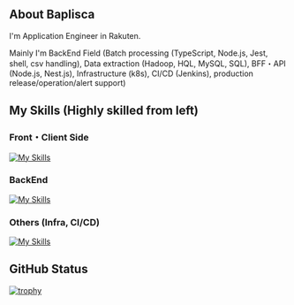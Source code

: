 ## About Baplisca
I'm Application Engineer in Rakuten.

Mainly I'm BackEnd Field (Batch processing (TypeScript, Node.js, Jest, shell, csv handling), Data extraction (Hadoop, HQL, MySQL, SQL), BFF・API (Node.js, Nest.js), Infrastructure (k8s), CI/CD (Jenkins), production release/operation/alert support)

## My Skills (Highly skilled from left)
### Front・Client Side
[![My Skills](https://skillicons.dev/icons?i=react,ts,styledcomponents,nextjs,js,html,css,unity,materialui)](https://skillicons.dev)

### BackEnd
[![My Skills](https://skillicons.dev/icons?i=ts,jest,nodejs,nestjs,mysql,redis,cs,cpp,firebase,py,spring,rails)](https://skillicons.dev)

### Others (Infra, CI/CD)
[![My Skills](https://skillicons.dev/icons?i=git,docker,heroku,latex,aws,gcp,nginx,kubernetes,vim,jenkins,grafana,linux,md)](https://skillicons.dev)



## GitHub Status
[![trophy](https://github-profile-trophy.vercel.app/?username=ryo-ma)](https://github.com/ryo-ma/github-profile-trophy)
